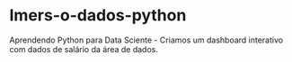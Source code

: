 # Imers-o-dados-python
Aprendendo Python para Data Sciente - Criamos um dashboard interativo com dados de salário da área de dados.
